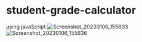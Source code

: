 # student-grade-calculator
using javaScript
![Screenshot_20230106_155603](https://user-images.githubusercontent.com/112416765/210990282-778cc877-b2c1-4ab8-b072-9c1e1841848e.png)
![Screenshot_20230106_155636](https://user-images.githubusercontent.com/112416765/210990350-e032df0f-30dd-4f66-af88-be8a96bc80a3.png)
